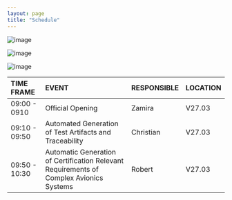 ```yaml
---
layout: page
title: "Schedule"
---
```

![image](https://github.com/Edwin-Isidory/ils.doctoral.seminar.2024.github.io/assets/148284895/f80fa160-3a6e-457e-8101-c2a2c2f49dc8)
  
  ![image](https://github.com/Edwin-Isidory/ils.doctoral.seminar.2024.github.io/assets/148284895/b8731cd5-69e2-45e9-98df-5bbfeb234a41)


  ![image](https://github.com/Edwin-Isidory/ils.doctoral.seminar.2024.github.io/assets/148284895/19ed92a4-a914-48e9-8ea4-a31382e8159d)


|   TIME  FRAME   |EVENT|RESPONSIBLE|LOCATION|
|:-|:-|:-|:-|
|   09:00 - 0910       | Official Opening                                                                 | Zamira | V27.03   |
|   09:10 - 09:50       | Automated Generation of Test Artifacts and Traceability                          | Christian      | V27.03   |
|   09:50 - 10:30       | Automatic Generation of Certification Relevant Requirements of Complex Avionics Systems | Robert   | V27.03   |
